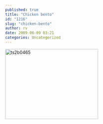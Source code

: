 ```yaml
---
published: true
title: "Chicken bento"
id: "1216"
slug: "chicken-bento"
author: rv
date: 2009-06-09 03:21
categories: Uncategorized
---
```

<a href="/blog/2009/06/09/chicken-bento/ts2b0465/" rel="attachment wp-att-1217"><img src="https://s3.amazonaws.com/cfwblog/uploads/2009/06/ts2b0465.jpg?w=300" alt="ts2b0465" title="" width="300" height="225" class="alignnone size-medium wp-image-1217" /></a>